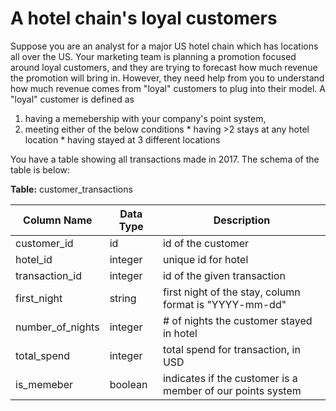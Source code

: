 # A hotel chain's loyal customers

Suppose you are an analyst for a major US hotel chain which has locations all over the US. Your marketing team is planning a promotion focused around loyal customers, and they are trying to forecast how much revenue the promotion will bring in. However, they need help from you to understand how much revenue comes from "loyal" customers to plug into their model. 
A "loyal" customer is defined as

  1. having a memebership with your company's point system,
  2. meeting either of the below conditions
    * having >2 stays at any hotel location
    * having stayed at 3 different locations

You have a table showing all transactions made in 2017. The schema of the table is below:

**Table:** customer_transactions

| Column Name | Data Type | Description |
|-------------|-----------|-------------|
| customer_id | id | id of the customer |
| hotel_id | integer | unique id for hotel |
| transaction_id | integer | id of the given transaction |
| first_night | string | first night of the stay, column format is "YYYY-mm-dd" |
| number_of_nights | integer | # of nights the customer stayed in hotel |
| total_spend | integer | total spend for transaction, in USD |
| is_memeber | boolean | indicates if the customer is a member of our points system |
